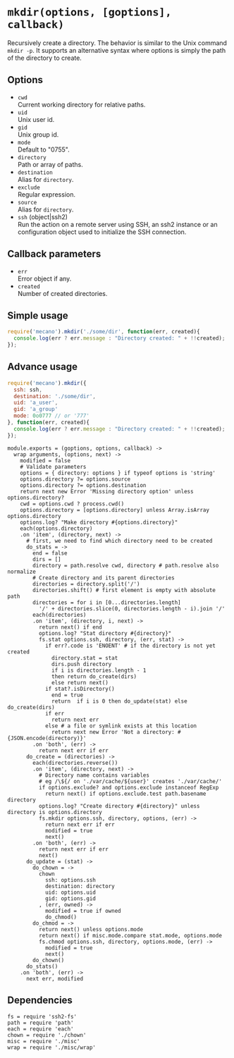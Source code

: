 
# `mkdir(options, [goptions], callback)`

Recursively create a directory. The behavior is similar to the Unix command
`mkdir -p`. It supports an alternative syntax where options is simply the path
of the directory to create.

## Options

*   `cwd`   
    Current working directory for relative paths.   
*   `uid`   
    Unix user id.   
*   `gid`   
    Unix group id.   
*   `mode`   
    Default to "0755".   
*   `directory`   
    Path or array of paths.   
*   `destination`   
    Alias for `directory`.   
*   `exclude`   
    Regular expression.   
*   `source`   
    Alias for `directory`.   
*   `ssh` (object|ssh2)   
    Run the action on a remote server using SSH, an ssh2 instance or an
    configuration object used to initialize the SSH connection.   

## Callback parameters

*   `err`   
    Error object if any.   
*   `created`   
    Number of created directories.   

## Simple usage

```js
require('mecano').mkdir('./some/dir', function(err, created){
  console.log(err ? err.message : "Directory created: " + !!created);
});
```

## Advance usage

```js
require('mecano').mkdir({
  ssh: ssh,
  destination: './some/dir',
  uid: 'a_user',
  gid: 'a_group'
  mode: 0o0777 // or '777'
}, function(err, created){
  console.log(err ? err.message : "Directory created: " + !!created);
});
```

    module.exports = (goptions, options, callback) ->
      wrap arguments, (options, next) ->
        modified = false
        # Validate parameters
        options = { directory: options } if typeof options is 'string'
        options.directory ?= options.source
        options.directory ?= options.destination
        return next new Error 'Missing directory option' unless options.directory?
        cwd = options.cwd ? process.cwd()
        options.directory = [options.directory] unless Array.isArray options.directory
        options.log? "Make directory #{options.directory}"
        each(options.directory)
        .on 'item', (directory, next) ->
          # first, we need to find which directory need to be created
          do_stats = ->
            end = false
            dirs = []
            directory = path.resolve cwd, directory # path.resolve also normalize
            # Create directory and its parent directories
            directories = directory.split('/')
            directories.shift() # first element is empty with absolute path
            directories = for i in [0...directories.length]
              '/' + directories.slice(0, directories.length - i).join '/'
            each(directories)
            .on 'item', (directory, i, next) ->
              return next() if end
              options.log? "Stat directory #{directory}"
              fs.stat options.ssh, directory, (err, stat) ->
                if err?.code is 'ENOENT' # if the directory is not yet created
                  directory.stat = stat
                  dirs.push directory
                  if i is directories.length - 1
                  then return do_create(dirs)
                  else return next()
                if stat?.isDirectory()
                  end = true
                  return  if i is 0 then do_update(stat) else do_create(dirs)
                if err
                  return next err
                else # a file or symlink exists at this location
                  return next new Error 'Not a directory: #{JSON.encode(directory)}'
            .on 'both', (err) ->
              return next err if err
          do_create = (directories) ->
            each(directories.reverse())
            .on 'item', (directory, next) ->
              # Directory name contains variables
              # eg /\${/ on './var/cache/${user}' creates './var/cache/'
              if options.exclude? and options.exclude instanceof RegExp
                return next() if options.exclude.test path.basename directory
              options.log? "Create directory #{directory}" unless directory is options.directory
              fs.mkdir options.ssh, directory, options, (err) ->
                return next err if err
                modified = true
                next()
            .on 'both', (err) ->
              return next err if err
              next()
          do_update = (stat) ->
            do_chown = ->
              chown
                ssh: options.ssh
                destination: directory
                uid: options.uid
                gid: options.gid
              , (err, owned) ->
                modified = true if owned
                do_chmod()
            do_chmod = ->
              return next() unless options.mode
              return next() if misc.mode.compare stat.mode, options.mode
              fs.chmod options.ssh, directory, options.mode, (err) ->
                modified = true
                next()
            do_chown()
          do_stats()
        .on 'both', (err) ->
          next err, modified

## Dependencies

    fs = require 'ssh2-fs'
    path = require 'path'
    each = require 'each'
    chown = require './chown'
    misc = require './misc'
    wrap = require './misc/wrap'





